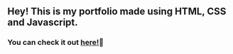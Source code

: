 ## Hey! This is my portfolio made using HTML, CSS and Javascript.<br/>
### You can check it out [here!](https://ngmars.github.io/portfolio-site)🚀
